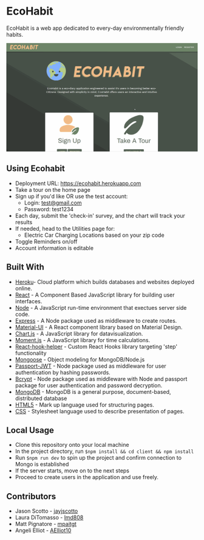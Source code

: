 # EcoHabit
EcoHabit is a web app dedicated to every-day environmentally friendly habits.

![](eco-gif.gif)

## Using Ecohabit
* Deployment URL: https://ecohabit.herokuapp.com
* Take a tour on the home page
* Sign up if you'd like OR use the test account:
    * Login: test@gmail.com
    * Password: test1234
* Each day, submit the 'check-in' survey, and the chart will track your results
* If needed, head to the Utilities page for:
    * Electric Car Charging Locations based on your zip code 
* Toggle Reminders on/off
* Account information is editable

## Built With
* [Heroku](https://www.heroku.com/)- Cloud platform which builds databases and websites deployed online. 
* [React](https://reactjs.org/) - A Component Based JavaScript library for building user interfaces.
* [Node](https://nodejs.org/en) - A JavaScript run-time environment that exectues server side code.
* [Express](https://www.npmjs.com/package/express) - A Node package used as middleware to create routes.
* [Material-UI](https://material-ui.com/) - A React component library based on Material Design.
* [Chart.js](https://www.chartjs.org/) - A JavaScript library for datavisualization.
* [Moment.js](https://momentjs.com/) - A JavaScript library for time calculations.
* [React-hook-helper](https://github.com/revelcw/react-hooks-helper) - Custom React Hooks library targeting 'step' functionality
* [Mongoose](https://mongoosejs.com/docs/guide.html) -  Object modeling for MongoDB/Node.js
* [Passport-JWT](https://www.npmjs.com/package/passport) - Node package used as middleware for user authentication by hashing passwords. 
* [Bcrypt](https://www.npmjs.com/package/bcrypt) - Node package used as middleware with Node and passport package for user authentication and password decryption. 
* [MongoDB](https://www.mongodb.com/) - MongoDB is a general purpose, document-based, distributed database
* [HTML5](https://developer.mozilla.org/en-US/docs/Web/Guide/HTML/HTML5) - Mark up language used for structuring pages. 
* [CSS](https://developer.mozilla.org/en-US/docs/Web/CSS) - Stylesheet language used to describe presentation of pages. 


## Local Usage
* Clone this repository onto your local machine
* In the project directory, run `$npm install && cd client && npm install`
* Run `$npm run dev` to spin up the project and confirm connection to Mongo is established
* If the server starts, move on to the next steps
* Proceed to create users in the application and use freely.

## Contributors
* Jason Scotto - [jayjscotto](https://github.com/jayjscotto)
* Laura DiTomasso - [lmd808](https://github.com/lmd808)
* Matt Pignatore - [mpaitgt](https://github.com/mpaitgt)
* Angeli Elliot - [AElliot10](https://github.com/AElliott10)
